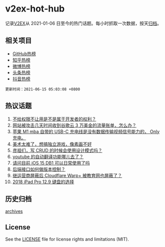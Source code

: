 # v2ex-hot-hub

 记录[V2EX](https://www.v2ex.com/)从 2021-01-06 日至今的热门话题。每小时抓取一次数据，按天[归档](archives)。
 
 ## 相关项目

- [GitHub热榜](https://github.com/snaildev/github-hot-hub)
- [知乎热榜](https://github.com/snaildev/zhihu-hot-hub)
- [微博热榜](https://github.com/snaildev/weibo-hot-hub)
- [头条热榜](https://github.com/snaildev/toutiao-hot-hub)
- [抖音热榜](https://github.com/snaildev/douyin-hot-hub)


 `更新时间：2021-06-15 05:03:08 +0800`

## 热议话题

1. [不给权限不让用是不是属于开发者的权利？](https://www.v2ex.com/t/783290)
1. [网站被攻击几天时间收到谷歌云 3 万美金的流量账单，怎么办？](https://www.v2ex.com/t/783287)
1. [苹果 M1 mba 自带的 USB-C 充电线是没有数据传输视频信号能力的， Only 充电。](https://www.v2ex.com/t/783293)
1. [美术太难了，想搞独立游戏，像素画不好](https://www.v2ex.com/t/783350)
1. [彦祖们，写 CRUD 的时候会使用设计模式吗？](https://www.v2ex.com/t/783300)
1. [youtube 的自动翻译功能哪儿去了？](https://www.v2ex.com/t/783273)
1. [请问目前 iOS 15 DB1 可以日常使用了吗](https://www.v2ex.com/t/783346)
1. [后端接口如何做版本控制？](https://www.v2ex.com/t/783333)
1. [继运营商屏蔽后 Cloudflare Warp+ 被教育网也屏蔽了？](https://www.v2ex.com/t/783276)
1. [2018 iPad Pro 12.9 键盘的选择](https://www.v2ex.com/t/783288)

## 历史归档

[archives](archives)

## License

See the [LICENSE](LICENSE) file for license rights and limitations (MIT).
